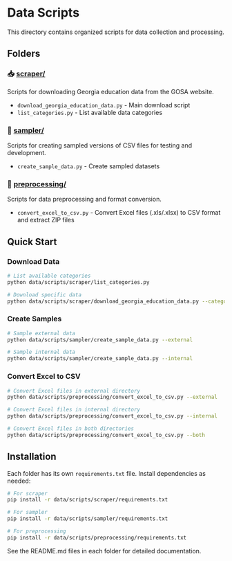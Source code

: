 # Data Scripts

This directory contains organized scripts for data collection and processing.

## Folders

### 📥 [scraper/](scraper/)
Scripts for downloading Georgia education data from the GOSA website.
- `download_georgia_education_data.py` - Main download script
- `list_categories.py` - List available data categories

### 🎯 [sampler/](sampler/)
Scripts for creating sampled versions of CSV files for testing and development.
- `create_sample_data.py` - Create sampled datasets

### 🔄 [preprocessing/](preprocessing/)
Scripts for data preprocessing and format conversion.
- `convert_excel_to_csv.py` - Convert Excel files (.xls/.xlsx) to CSV format and extract ZIP files

## Quick Start

### Download Data
```bash
# List available categories
python data/scripts/scraper/list_categories.py

# Download specific data
python data/scripts/scraper/download_georgia_education_data.py --categories "ACT Scores" --years "2023-24"
```

### Create Samples
```bash
# Sample external data
python data/scripts/sampler/create_sample_data.py --external

# Sample internal data  
python data/scripts/sampler/create_sample_data.py --internal
```

### Convert Excel to CSV
```bash
# Convert Excel files in external directory
python data/scripts/preprocessing/convert_excel_to_csv.py --external

# Convert Excel files in internal directory
python data/scripts/preprocessing/convert_excel_to_csv.py --internal

# Convert Excel files in both directories
python data/scripts/preprocessing/convert_excel_to_csv.py --both
```

## Installation

Each folder has its own `requirements.txt` file. Install dependencies as needed:

```bash
# For scraper
pip install -r data/scripts/scraper/requirements.txt

# For sampler
pip install -r data/scripts/sampler/requirements.txt

# For preprocessing
pip install -r data/scripts/preprocessing/requirements.txt
```

See the README.md files in each folder for detailed documentation. 